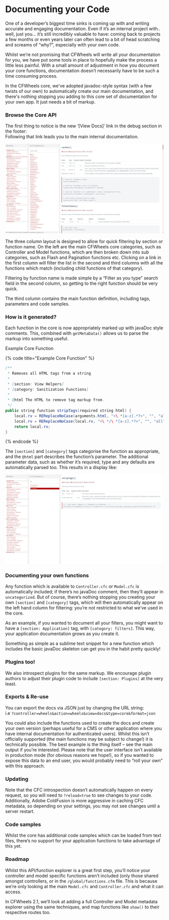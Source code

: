 # Documenting your Code

One of a developer’s biggest time sinks is coming up with and writing accurate and engaging documentation. Even if it’s an internal project with.. well, just you… it’s still incredibly valuable to have: coming back to projects a few months or even years later can often lead to a bit of head scratching and screams of “why?”, especially with your own code.

Whilst we’re not promising that CFWheels will write all your documentation for you, we have put some tools in place to hopefully make the process a little less painful. With a small amount of adjustment in how you document your core functions, documentation doesn’t necessarily have to be such a time consuming process.

In the CFWheels core, we've adopted javadoc-style syntax (with a few twists of our own) to automatically create our main documentation, and there's nothing stopping you adding to this core set of documentation for your own app. It just needs a bit of markup.

### Browse the Core API

The first thing to notice is the new ‘\[View Docs]’ link in the debug section in the footer:\
Following that link leads you to the main internal documentation.&#x20;

![](../.gitbook/assets/29a95a8-docs1.jpg)

The three column layout is designed to allow for quick filtering by section or function name. On the left are the main CFWheels core categories, such as Controller and Model functions, which are then broken down into sub categories, such as Flash and Pagination functions etc. Clicking on a link in the first column will filter the list in the second and third columns with all the functions which match (including child functions of that category).

Filtering by function name is made simple by a “Filter as you type” search field in the second column, so getting to the right function should be very quick.

The third column contains the main function definition, including tags, parameters and code samples.

### How is it generated?

Each function in the core is now appropriately marked up with javaDoc style comments. This, combined with `getMetaData()` allows us to parse the markup into something useful.

Example Core Function

{% code title="Example Core Function" %}
```java
/**
 * Removes all HTML tags from a string.
 *
 * [section: View Helpers]
 * [category: Sanitization Functions]
 *
 * @html The HTML to remove tag markup from.
 */
public string function stripTags(required string html) {
    local.rv = REReplaceNoCase(arguments.html, "<\ *[a-z].*?>", "", "all");
    local.rv = REReplaceNoCase(local.rv, "<\ */\ *[a-z].*?>", "", "all");
    return local.rv;
}
```
{% endcode %}

The `[section]` and `[category]` tags categorise the function as appropriate, and the `@html` part describes the function’s parameter. The additional parameter data, such as whether it’s required, type and any defaults are automatically parsed too. This results in a display like:

![](../.gitbook/assets/2102d2c-striptags.jpg)

### Documenting your own functions

Any function which is available to `Controller.cfc` or `Model.cfc` is automatically included; if there’s no javaDoc comment, then they’ll appear in `uncategorized`. But of course, there’s nothing stopping you creating your own `[section]` and `[category]` tags, which will then automatically appear on the left hand column for filtering: you’re not restricted to what we’ve used in the core.

As an example, if you wanted to document all your filters, you might want to have a `[section: Application]` tag, with `[category: filters]`. This way, your application documentation grows as you create it.

Something as simple as a sublime text snippet for a new function which includes the basic javaDoc skeleton can get you in the habit pretty quickly!

### Plugins too!

We also introspect plugins for the same markup. We encourage plugin authors to adjust their plugin code to include `[section: Plugins]` at the very least.&#x20;

### Exports & Re-use

You can export the docs via JSON just by changing the URL string:\
i.e `?controller=wheels&action=wheels&view=docs&type=core&format=json`

You could also include the functions used to create the docs and create your own version (perhaps useful for a CMS or other application where you have internal documentation for authenticated users). Whilst this isn’t officially supported (the main functions may be subject to change!) it is technically possible. The best example is the thing itself – see the main output if you’re interested. Please note that the user interface isn’t available in production mode (for obvious reasons we hope!), so if you wanted to expose this data to an end user, you would probably need to “roll your own” with this approach.

### Updating

Note that the CFC introspection doesn’t automatically happen on every request, so you will need to `?reload=true` to see changes to your code. Additionally, Adobe ColdFusion is more aggressive in caching CFC metadata, so depending on your settings, you may not see changes until a server restart.

### Code samples

Whilst the core has additional code samples which can be loaded from text files, there’s no support for your application functions to take advantage of this yet.

### Roadmap

Whilst this API/function explorer is a great first step, you’ll notice your controller and model specific functions aren’t included (only those shared amongst controllers, or in the `/global/functions.cfm` file. This is because we’re only looking at the main `Model.cfc` and `Controller.cfc` and what it can access.

In CFWheels 2.1, we’ll look at adding a full Controller and Model metadata explorer using the same techniques, and map functions like `show()` to their respective routes too.
